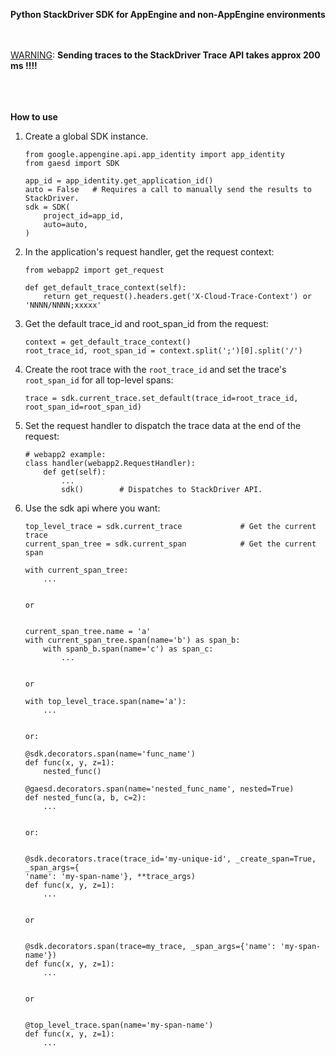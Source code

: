 
**Python StackDriver SDK for AppEngine and non-AppEngine environments**

<br>
<br>
<u>WARNING</u>: <b>Sending traces to the StackDriver Trace API takes approx 200 ms !!!!</b>
<br>
<br>
<br>
<br>


**How to use**

1.  Create a global SDK instance.
    ```
    from google.appengine.api.app_identity import app_identity
    from gaesd import SDK

    app_id = app_identity.get_application_id()
    auto = False   # Requires a call to manually send the results to StackDriver.
    sdk = SDK(
        project_id=app_id, 
        auto=auto,
    )
    ```

2.  In the application's request handler, get the request context:
    ```
    from webapp2 import get_request
    
    def get_default_trace_context(self):
        return get_request().headers.get('X-Cloud-Trace-Context') or 'NNNN/NNNN;xxxxx'
    ```

3.  Get the default trace_id and root_span_id from the request:
    ```
    context = get_default_trace_context()
    root_trace_id, root_span_id = context.split(';')[0].split('/')
    ```

4.  Create the root trace with the `root_trace_id` and set the trace's `root_span_id` for all 
top-level spans:
    ```
    trace = sdk.current_trace.set_default(trace_id=root_trace_id, root_span_id=root_span_id)
    ```
   
5.  Set the request handler to dispatch the trace data at the end of the request:
    ```
    # webapp2 example:
    class handler(webapp2.RequestHandler):
        def get(self):
            ...
            sdk()        # Dispatches to StackDriver API.
    ```

6.  Use the sdk api where you want:
    ```
    top_level_trace = sdk.current_trace             # Get the current trace
    current_span_tree = sdk.current_span            # Get the current span
    
    with current_span_tree:
        ...
    
    
    or
    
    
    current_span_tree.name = 'a'
    with current_span_tree.span(name='b') as span_b:
        with spanb_b.span(name='c') as span_c:
            ...
    
    
    or
    
    with top_level_trace.span(name='a'):
        ...
        
        
    or:
    
    @sdk.decorators.span(name='func_name')
    def func(x, y, z=1):
        nested_func()
        
    @gaesd.decorators.span(name='nested_func_name', nested=True)
    def nested_func(a, b, c=2):
        ...    


    or:

    
    @sdk.decorators.trace(trace_id='my-unique-id', _create_span=True, _span_args={
    'name': 'my-span-name'}, **trace_args)
    def func(x, y, z=1):
        ...
    
    
    or
    
    
    @sdk.decorators.span(trace=my_trace, _span_args={'name': 'my-span-name'})
    def func(x, y, z=1):
        ...


    or
    
    
    @top_level_trace.span(name='my-span-name')
    def func(x, y, z=1):
        ...


    ```
